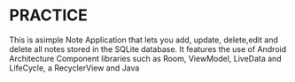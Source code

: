 # PRACTICE
This is asimple Note Application that lets you add, update, delete,edit and delete all notes stored in the SQLite database.
It features the use of  Android Architecture Component libraries such as Room, ViewModel, LiveData and LifeCycle, a RecyclerView and Java
